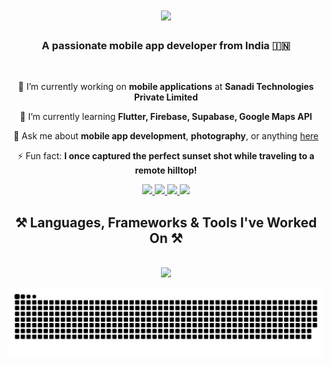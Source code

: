 
<h1 align="center">
    <img src="https://readme-typing-svg.herokuapp.com/?font=Righteous&size=35&center=true&vCenter=true&width=500&height=70&duration=4000&lines=Hi+There!+👋;+I'm+Subrahmanya+S+Hegde!;&color=blue" />
</h1>


<h3 align="center">A passionate mobile app developer from India 🇮🇳</h3>

<br/>

<div align="center">

 🔭 I’m currently working on **mobile applications** at **Sanadi Technologies Private Limited**  
 
 🌱 I’m currently learning **Flutter, Firebase, Supabase, Google Maps API**

💬 Ask me about **mobile app development**, **photography**, or anything [here](https://github.com/subshegde/subshegde/issues)

⚡ Fun fact: **I once captured the perfect sunset shot while traveling to a remote hilltop!**

</div>

<div align="center"> 
  <a href="mailto:subrahmanyahegde460@gmail.com">
    <img src="https://img.shields.io/badge/Gmail-333333?style=for-the-badge&logo=gmail&logoColor=red" />
  </a>
  <a href="https://www.linkedin.com/in/subrahmanya-s-hegde-2329112a2" target="_blank">
    <img src="https://img.shields.io/badge/LinkedIn-0077B5?style=for-the-badge&logo=linkedin&logoColor=white" target="_blank" />
  </a>
    <a href="https://x.com/SSHegdeVisuals" target="_blank">
  <img src="https://img.shields.io/badge/X-000000?style=for-the-badge&logo=x&logoColor=white" target="_blank" />
</a>

  <a href="https://www.youtube.com/@SSHegde.Visuals" target="_blank">
  <img src="https://img.shields.io/badge/YouTube-FF0000?style=for-the-badge&logo=youtube&logoColor=white" target="_blank" />
</a>

</div>


<h2 align="center">⚒️ Languages, Frameworks & Tools I've Worked On ⚒️</h2>
<br/>
<div align="center">
    <img src="https://skillicons.dev/icons?i=flutter,dart,kotlin,firebase,xml,java,mongodb,supabase,postman,api,vs code,androidstudio,paymentgateway,googlemaps,git,github,laravel,html,css,reactnative,sql,sqlite,mysql" />
</div>



![snake gif](https://github.com/subshegde/subshegde/blob/output/github-snake.svg)
